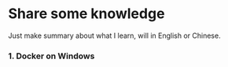 # Share some knowledge

Just make summary about what I learn, will in English or Chinese.


### 1. Docker on Windows
